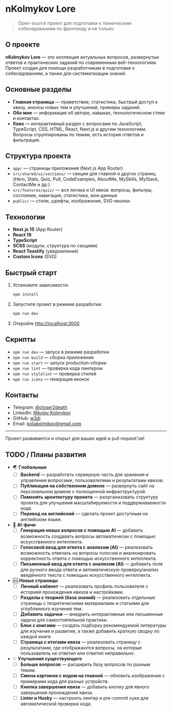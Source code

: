 # nKolmykov Lore

> Open-source проект для подготовки к техническим собеседованиям по фронтенду и не только.

## О проекте

**nKolmykov Lore** — это коллекция актуальных вопросов, развернутых ответов и практических заданий по современным веб-технологиям. Проект создан для помощи разработчикам в подготовке к собеседованиям, а также для систематизации знаний.

## Основные разделы

- **Главная страница** — приветствие, статистика, быстрый доступ к квизу, анонсы новых тем и улучшений, примеры заданий.
- **Обо мне** — информация об авторе, навыках, технологическом стеке и контактах.
- **Квиз** — интерактивный раздел с вопросами по JavaScript, TypeScript, CSS, HTML, React, Next.js и другим технологиям. Вопросы сгруппированы по темам, есть история ответов и фильтрация.

## Структура проекта

- `app/` — страницы приложения (Next.js App Router)
- `src/shared/ui/sections/` — секции для главной и других страниц (Hero, Stats, Quiz, Pull, CodeExamples, AboutMe, MySkills, MyStack, ContactMe и др.)
- `src/features/quiz/` — вся логика и UI квиза: вопросы, фильтры, состояние, навигация, статистика, мок-данные
- `public/` — стили, шрифты, изображения, SVG-иконки

## Технологии

- **Next.js 15** (App Router)
- **React 19**
- **TypeScript**
- **SCSS** (модули, структура по секциям)
- **React Toastify** (уведомления)
- **Custom Icons** (SVG)

## Быстрый старт

1. Установите зависимости:
   ```bash
   npm install
   ```
2. Запустите проект в режиме разработки:
   ```bash
   npm run dev
   ```
3. Откройте [http://localhost:3000](http://localhost:3000)

## Скрипты

- `npm run dev` — запуск в режиме разработки
- `npm run build` — сборка приложения
- `npm run start` — запуск production-сборки
- `npm run lint` — проверка кода линтером
- `npm run stylelint` — проверка стилей
- `npm run icons` — генерация иконок

## Контакты

- Telegram: [@closer2death](https://t.me/closer2death)
- LinkedIn: [Nikolay Kolmykov](https://www.linkedin.com/in/nikolay-kolmykov-26b877279/)
- GitHub: [w3di](https://github.com/w3di)
- Email: koliakolmikov@gmail.com

---

Проект развивается и открыт для ваших идей и pull request'ов!

## TODO / Планы развития

- 🌏 **Глобальные**
  - [ ] **Backend** — разработать серверную часть для хранения и управления вопросами, пользователями и результатами квизов.
  - [ ] **Публикация на собственном домене** — развернуть сайт на персональном домене с полноценной инфраструктурой.
  - [ ] **Поменять архитектуру проекта** — реорганизовать структуру проекта для улучшения масштабируемости и поддерживаемости кода.
  - [ ] **Перевод на английский** — сделать проект доступным на английском языке.

- 🤖 **AI-фичи**
  - [ ] **Генерация новых вопросов с помощью AI** — добавить возможность создавать вопросы автоматически с помощью искусственного интеллекта.
  - [ ] **Голосовой ввод для ответа с анализом (AI)** — реализовать возможность отвечать на вопросы голосом и анализировать корректность ответа с помощью искусственного интеллекта.
  - [ ] **Письменный ввод для ответа с анализом (AI)** — добавить поле для ручного ввода ответа и автоматическую проверку/анализ введённого текста с помощью искусственного интеллекта.

- 🆕 **Новые страницы**
  - [ ] **Личный кабинет** — реализовать профиль пользователя с историей прохождения квизов и настройками.
  - [ ] **Разделы с теорией (база знаний)** — реализовать отдельные страницы с теоретическими материалами и статьями для углубленного изучения тем.
  - [ ] **Добавить задачки** — внедрить интерактивные или письменные задачи для самостоятельной практики.
  - [ ] **Блок с книгами** — создать подборку рекомендуемой литературы для изучения и развития, а также добавить краткую сводку по каждой книге.
  - [ ] **Страница с итогами квиза** — реализовать страницу с результатами, где отображаются вопросы, на которые пользователь не ответил или ответил неправильно.

- ✨ **Улучшения существующего**
  - [ ] **Больше вопросов** — расширить базу вопросов по разным темам.
  - [ ] **Смена картинок с кодом на главной** — обновить изображения с примерами кода для разных устройств.
  - [ ] **Кнопка завершения квиза** — добавить кнопку для явного завершения прохождения квиза.
  - [ ] **Linter и Husky** — настроить линтер и pre-commit хуки для автоматической проверки кода.
